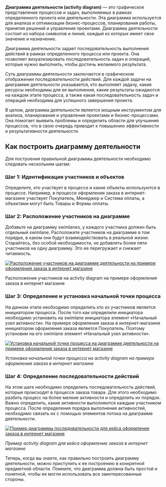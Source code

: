 **Диаграмма деятельности (activity diagram)** — это графическое представление процессов и задач, выполняемых в рамках определенного проекта или деятельности. Эта диаграмма используется для анализа и оптимизации бизнес-процессов, планирования работы, принятия решений и управления проектами. Диаграмма деятельности состоит из набора символов и линий, каждый из которых имеет свое значение и назначение.

Диаграмма деятельности задает последовательность выполнения действий в рамках определенного процесса или проекта. Она позволяет визуализировать последовательность задач и операций, которые нужно выполнить, чтобы достичь желаемого результата.

Суть диаграммы деятельности заключается в графическом отображении последовательности действий. Для каждой задачи на диаграмме деятельности указывается, кто выполняет задачу, какие ресурсы необходимы для ее выполнения, какие результаты ожидаются на каждом этапе процесса, а также какая последовательность задач и операций необходима для успешного завершения проекта.

В целом, диаграмма деятельности является мощным инструментом для анализа, планирования и управления проектами и бизнес-процессами. Она помогает выявить проблемы и определить области для улучшения процессов, что в свою очередь приводит к повышению эффективности и результативности деятельности.

## Как построить диаграмму деятельности

Для построения правильной диаграммы деятельности необходимо следовать нескольким шагам:

### Шаг 1: Идентификация участников и объектов

Определите, кто участвует в процессе и какие объекты используются в процессе. Например, в процессе оформления заказа в интернет-магазине участвует Покупатель, Менеджер и Система оплаты, а объектами могут быть Товары и Формы оплаты.

### Шаг 2: Расположение участников на диаграмме

Добавьте на диаграмму swimlanes, у каждого участника должен быть отдельный swimlane. Расположите участников на диаграмме в том порядке, в каком они будут взаимодействовать в реальной жизни. Старайтесь, без особой необходимости, не добавлять более пяти участников на одну диаграмму. Это ее перегружает и снижает читаемость.

[![Расположение участников на диаграмме деятельности на примере оформления заказа в интернет магазине](https://itonboard.ru/wp-content/uploads/2023/05/activity_diagram_example_step_1-1.webp)](https://itonboard.ru/analysis/664-diagramma_dejatelnocti_rukovodstvo_dlja_nachinajushhih/attachment/activity_diagram_example_step_1-3/)

Расположение участников на activity diagram на примере оформления заказа в интернет магазине

### Шаг 3: Определение и установка начальной точки процесса

На данном этапе необходимо определить кто из участников является инициатором процесса. После того как определили инициатора необходимо установить на swimlane инициатора элемент «Начальный узел активности». На примере оформления заказа в интернет-магазине инициатором оформления заказа является Покупатель. Поэтому установим на его swimlane элемент «Начальный узел активности».

[![Установка начальной точки процесса на диаграмме деятельности на примере оформления заказа в интернет магазине](https://itonboard.ru/wp-content/uploads/2023/05/activity_diagram_example_step_3.png)](https://itonboard.ru/?attachment_id=697)

_Установка начальной точки процесса на activity diagram на примере оформления заказа в интернет магазине_

### Шаг 4: Определение последовательности действий

На этом шаге необходимо определить последовательность действий, которые происходят в процессе заказа товара. Для этого необходимо разбить процесс на более мелкие активности и определить их порядок. Важно определить, какие активности выполняются каждым участником процесса. После определения порядка выполнения активностей, необходимо связать их с помощью элементов потока на диаграмме деятельности.

[![Пример диаграммы последовательности для кейса оформление заказа в интернет магазине](https://itonboard.ru/wp-content/uploads/2023/05/activity_diagram_example_step_4-1-1024x701.webp)](https://itonboard.ru/analysis/664-diagramma_dejatelnocti_rukovodstvo_dlja_nachinajushhih/attachment/activity_diagram_example_step_4-2/attachment/activity_diagram_example_step_4-1/)

_Пример activity diagram для кейса оформление заказа в интернет магазине_

Теперь, когда вы знаете, как правильно построить диаграмму деятельности, можно приступить к ее построению в конкретной предметной области. Помните, что диаграмма должна быть простой и понятной, чтобы ее могли использовать все заинтересованные стороны.